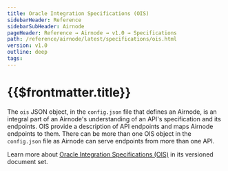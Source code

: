```yaml
---
title: Oracle Integration Specifications (OIS)
sidebarHeader: Reference
sidebarSubHeader: Airnode
pageHeader: Reference → Airnode → v1.0 → Specifications
path: /reference/airnode/latest/specifications/ois.html
version: v1.0
outline: deep
tags:
---
```


<VersionWarning/>

<PageHeader/>

<SearchHighlight/>

# {{$frontmatter.title}}

The `ois` JSON object, in the `config.json` file that defines an Airnode, is an
integral part of an Airnode's understanding of an API's specification and its
endpoints. OIS provide a description of API endpoints and maps Airnode endpoints
to them. There can be more than one OIS object in the `config.json` file as
Airnode can serve endpoints from more than one API.

Learn more about
[Oracle Integration Specifications (OIS)](/reference/ois/latest/) in its
versioned document set.

